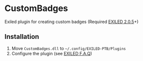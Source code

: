 # CustomBadges
Exiled plugin for creating custom badges (Required [EXILED 2.0.5](https://github.com/galaxy119/EXILED/releases/tag/2.0.5)+)
## Installation
1. Move `CustomBadges.dll` to `~/.config/EXILED-PTB/Plugins`
1. Configure the plugin (see [EXILED F.A.Q](https://discord.gg/UuTYXKb))
